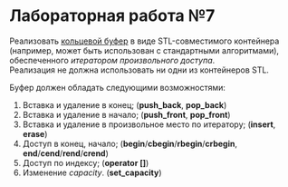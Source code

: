 # Лабораторная работа №7

Реализовать [кольцевой буфер](https://en.wikipedia.org/wiki/Circular_buffer) в виде STL-совместимого контейнера\
(например, может быть использован с стандартными алгоритмами), обеспеченного *итератором произвольного доступа*.\
Реализация не должна использовать ни одни из контейнеров STL.

Буфер должен обладать следующими возможностями:
1. Вставка и удаление в конец; (**push_back**, **pop_back**)
2. Вставка и удаление в начало; (**push_front**, **pop_front**)
3. Вставка и удаление в произвольное место по итератору; (**insert**, **erase**)
4. Доступ в конец, начало; (**begin**/**cbegin**/**rbegin**/**crbegin**, **end**/**cend**/**rend**/**crend**)
5. Доступ по индексу; (**operator []**)
6. Изменение *capacity*. (**set_capacity**)
